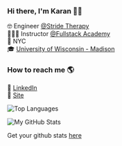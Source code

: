 ### Hi there, I'm Karan 👋🏽

🤓        Engineer [@Stride Therapy](https://www.stridethera.com) <br>
👨🏽‍🏫     Instructor [@Fullstack Academy](https://www.fullstackacademy.com) <br>
🗽        NYC <br>
🎓        [University of Wisconsin - Madison](https://www.wisc.edu/)

### How to reach me 🌎

🔗 [LinkedIn](https://linkedin.com/in/karanaditya993) <br>
🚀 [Site](https://karanaditya.com) <br>

![Top Languages](https://github-readme-stats.vercel.app/api/top-langs/?username=karanaditya993&layout=compact&theme=prussian&hide_border=true)

![My GitHub Stats](https://github-readme-stats.vercel.app/api?username=karanaditya993&show_icons=true&hide_border=true&hide=stars&count_private=true&theme=prussian)

Get your github stats [here](https://github.com/anuraghazra/github-readme-stats)
